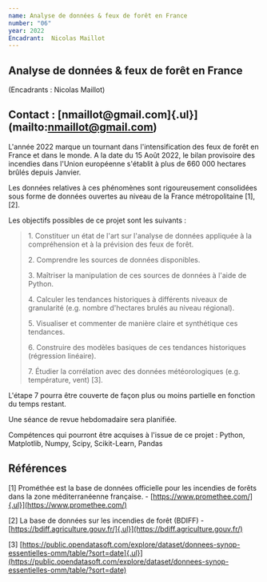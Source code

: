 ```yaml
---
name: Analyse de données & feux de forêt en France
number: "06"
year: 2022
Encadrant:  Nicolas Maillot
---
```


## Analyse de données & feux de forêt en France ##


(Encadrants : Nicolas Maillot)

## Contact : [nmaillot\@gmail.com]{.ul}](mailto:nmaillot@gmail.com)

L'année 2022 marque un tournant dans l'intensification des feux de forêt
en France et dans le monde. A la date du 15 Août 2022, le bilan
provisoire des incendies dans l'Union européenne s'établit à plus de 660
000 hectares brûlés depuis Janvier.

Les données relatives à ces phénomènes sont rigoureusement consolidées
sous forme de données ouvertes au niveau de la France métropolitaine
\[1\], \[2\].

Les objectifs possibles de ce projet sont les suivants :

> 1\. Constituer un état de l'art sur l'analyse de données appliquée à
> la compréhension et à la prévision des feux de forêt.
>
> 2\. Comprendre les sources de données disponibles.
>
> 3\. Maîtriser la manipulation de ces sources de données à l'aide de
> Python.
>
> 4\. Calculer les tendances historiques à différents niveaux de
> granularité (e.g. nombre d'hectares brulés au niveau régional).
>
> 5\. Visualiser et commenter de manière claire et synthétique ces
> tendances.
>
> 6\. Construire des modèles basiques de ces tendances historiques
> (régression linéaire).
>
> 7\. Étudier la corrélation avec des données météorologiques (e.g.
> température, vent) \[3\].

L'étape 7 pourra être couverte de façon plus ou moins partielle en
fonction du temps restant.

Une séance de revue hebdomadaire sera planifiée.

Compétences qui pourront être acquises à l'issue de ce projet : Python,
Matplotlib, Numpy, Scipy, Scikit-Learn, Pandas

## Références

\[1\] Prométhée est la base de données officielle pour les incendies de
forêts dans la zone méditerranéenne française. -
[https://www.promethee.com/]{.ul}](https://www.promethee.com/)

\[2\] La base de données sur les incendies de forêt (BDIFF) -
[https://bdiff.agriculture.gouv.fr/]{.ul}](https://bdiff.agriculture.gouv.fr/)

\[3\]
[https://public.opendatasoft.com/explore/dataset/donnees-synop-essentielles-omm/table/?sort=date]{.ul}](https://public.opendatasoft.com/explore/dataset/donnees-synop-essentielles-omm/table/?sort=date)
